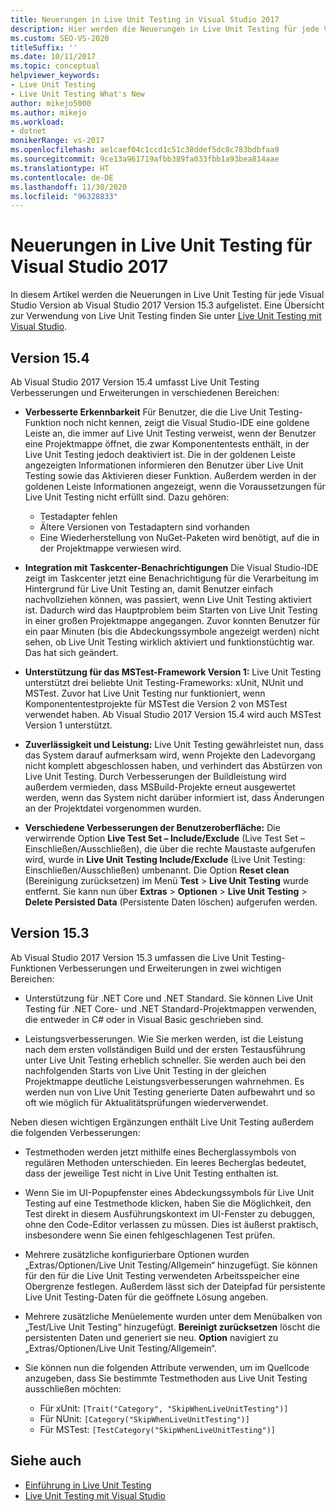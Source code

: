 ```yaml
---
title: Neuerungen in Live Unit Testing in Visual Studio 2017
description: Hier werden die Neuerungen in Live Unit Testing für jede Visual Studio-Version ab Visual Studio 2017, Version 15.3 aufgelistet.
ms.custom: SEO-VS-2020
titleSuffix: ''
ms.date: 10/11/2017
ms.topic: conceptual
helpviewer_keywords:
- Live Unit Testing
- Live Unit Testing What's New
author: mikejo5000
ms.author: mikejo
ms.workload:
- dotnet
monikerRange: vs-2017
ms.openlocfilehash: ae1caef04c1ccd1c51c38ddef5dc8c783bdbfaa9
ms.sourcegitcommit: 9ce13a961719afbb389fa033fbb1a93bea814aae
ms.translationtype: HT
ms.contentlocale: de-DE
ms.lasthandoff: 11/30/2020
ms.locfileid: "96328833"
---
```

# <a name="whats-new-in-live-unit-testing-for-visual-studio-2017"></a>Neuerungen in Live Unit Testing für Visual Studio 2017

In diesem Artikel werden die Neuerungen in Live Unit Testing für jede Visual Studio Version ab Visual Studio 2017 Version 15.3 aufgelistet. Eine Übersicht zur Verwendung von Live Unit Testing finden Sie unter [Live Unit Testing mit Visual Studio](live-unit-testing.md).

## <a name="version-154"></a>Version 15.4

Ab Visual Studio 2017 Version 15.4 umfasst Live Unit Testing Verbesserungen und Erweiterungen in verschiedenen Bereichen:

- **Verbesserte Erkennbarkeit** Für Benutzer, die die Live Unit Testing-Funktion noch nicht kennen, zeigt die Visual Studio-IDE eine goldene Leiste an, die immer auf Live Unit Testing verweist, wenn der Benutzer eine Projektmappe öffnet, die zwar Komponententests enthält, in der Live Unit Testing jedoch deaktiviert ist. Die in der goldenen Leiste angezeigten Informationen informieren den Benutzer über Live Unit Testing sowie das Aktivieren dieser Funktion. Außerdem werden in der goldenen Leiste Informationen angezeigt, wenn die Voraussetzungen für Live Unit Testing nicht erfüllt sind. Dazu gehören:

  - Testadapter fehlen
  - Ältere Versionen von Testadaptern sind vorhanden
  - Eine Wiederherstellung von NuGet-Paketen wird benötigt, auf die in der Projektmappe verwiesen wird.

- **Integration mit Taskcenter-Benachrichtigungen** Die Visual Studio-IDE zeigt im Taskcenter jetzt eine Benachrichtigung für die Verarbeitung im Hintergrund für Live Unit Testing an, damit Benutzer einfach nachvollziehen können, was passiert, wenn Live Unit Testing aktiviert ist. Dadurch wird das Hauptproblem beim Starten von Live Unit Testing in einer großen Projektmappe angegangen. Zuvor konnten Benutzer für ein paar Minuten (bis die Abdeckungssymbole angezeigt werden) nicht sehen, ob Live Unit Testing wirklich aktiviert und funktionstüchtig war. Das hat sich geändert.

- **Unterstützung für das MSTest-Framework Version 1:** Live Unit Testing unterstützt drei beliebte Unit Testing-Frameworks: xUnit, NUnit und MSTest. Zuvor hat Live Unit Testing nur funktioniert, wenn Komponententestprojekte für MSTest die Version 2 von MSTest verwendet haben. Ab Visual Studio 2017 Version 15.4 wird auch MSTest Version 1 unterstützt.

- **Zuverlässigkeit und Leistung:** Live Unit Testing gewährleistet nun, dass das System darauf aufmerksam wird, wenn Projekte den Ladevorgang nicht komplett abgeschlossen haben, und verhindert das Abstürzen von Live Unit Testing. Durch Verbesserungen der Buildleistung wird außerdem vermieden, dass MSBuild-Projekte erneut ausgewertet werden, wenn das System nicht darüber informiert ist, dass Änderungen an der Projektdatei vorgenommen wurden.

- **Verschiedene Verbesserungen der Benutzeroberfläche:** Die verwirrende Option **Live Test Set – Include/Exclude** (Live Test Set – Einschließen/Ausschließen), die über die rechte Maustaste aufgerufen wird, wurde in **Live Unit Testing Include/Exclude** (Live Unit Testing: Einschließen/Ausschließen) umbenannt. Die Option **Reset clean** (Bereinigung zurücksetzen) im Menü **Test** > **Live Unit Testing** wurde entfernt. Sie kann nun über **Extras** > **Optionen** > **Live Unit Testing** > **Delete Persisted Data** (Persistente Daten löschen) aufgerufen werden.

## <a name="version-153"></a>Version 15.3

Ab Visual Studio 2017 Version 15.3 umfassen die Live Unit Testing-Funktionen Verbesserungen und Erweiterungen in zwei wichtigen Bereichen:

- Unterstützung für .NET Core und .NET Standard. Sie können Live Unit Testing für .NET Core- und .NET Standard-Projektmappen verwenden, die entweder in C# oder in Visual Basic geschrieben sind.

- Leistungsverbesserungen. Wie Sie merken werden, ist die Leistung nach dem ersten vollständigen Build und der ersten Testausführung unter Live Unit Testing erheblich schneller. Sie werden auch bei den nachfolgenden Starts von Live Unit Testing in der gleichen Projektmappe deutliche Leistungsverbesserungen wahrnehmen. Es werden nun von Live Unit Testing generierte Daten aufbewahrt und so oft wie möglich für Aktualitätsprüfungen wiederverwendet.

Neben diesen wichtigen Ergänzungen enthält Live Unit Testing außerdem die folgenden Verbesserungen:

- Testmethoden werden jetzt mithilfe eines Becherglassymbols von regulären Methoden unterschieden. Ein leeres Becherglas bedeutet, dass der jeweilige Test nicht in Live Unit Testing enthalten ist.

- Wenn Sie im UI-Popupfenster eines Abdeckungssymbols für Live Unit Testing auf eine Testmethode klicken, haben Sie die Möglichkeit, den Test direkt in diesem Ausführungskontext im UI-Fenster zu debuggen, ohne den Code-Editor verlassen zu müssen. Dies ist äußerst praktisch, insbesondere wenn Sie einen fehlgeschlagenen Test prüfen.

- Mehrere zusätzliche konfigurierbare Optionen wurden „Extras/Optionen/Live Unit Testing/Allgemein“ hinzugefügt. Sie können für den für die Live Unit Testing verwendeten Arbeitsspeicher eine Obergrenze festlegen. Außerdem lässt sich der Dateipfad für persistente Live Unit Testing-Daten für die geöffnete Lösung angeben.

- Mehrere zusätzliche Menüelemente wurden unter dem Menübalken von „Test/Live Unit Testing“ hinzugefügt. **Bereinigt zurücksetzen** löscht die persistenten Daten und generiert sie neu. **Option** navigiert zu „Extras/Optionen/Live Unit Testing/Allgemein“.

- Sie können nun die folgenden Attribute verwenden, um im Quellcode anzugeben, dass Sie bestimmte Testmethoden aus Live Unit Testing ausschließen möchten:

  - Für xUnit: `[Trait("Category", "SkipWhenLiveUnitTesting")]`
  - Für NUnit: `[Category("SkipWhenLiveUnitTesting")]`
  - Für MSTest: `[TestCategory("SkipWhenLiveUnitTesting")]`

## <a name="see-also"></a>Siehe auch

- [Einführung in Live Unit Testing](live-unit-testing-intro.md)
- [Live Unit Testing mit Visual Studio](live-unit-testing.md)
